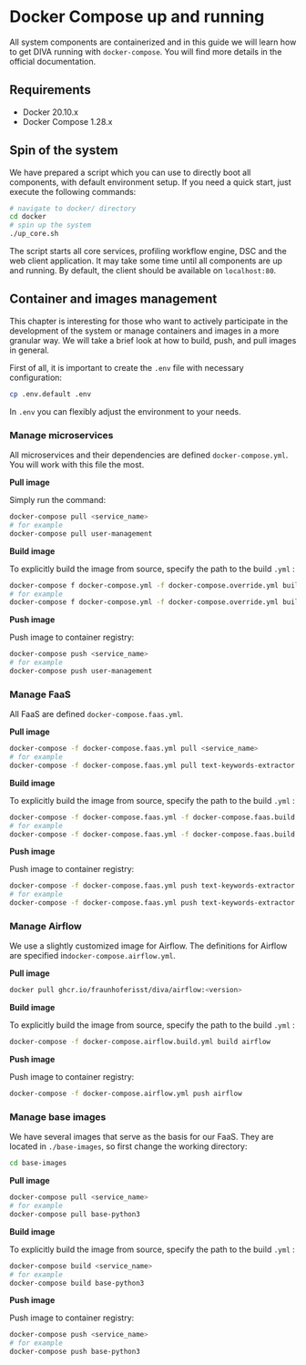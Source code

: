 # Docker Compose up and running

All system components are containerized and in this guide we will learn how to get DIVA running with `docker-compose`. 
You will find more details in the official documentation.

## Requirements

- Docker 20.10.x
- Docker Compose 1.28.x

## Spin of the system

We have prepared a script which you can use to directly boot all components, with default environment setup. 
If you need a quick start, just execute the following commands:

```sh
# navigate to docker/ directory
cd docker
# spin up the system
./up_core.sh
```

The script starts all core services, profiling workflow engine, DSC and the web client application. It may take some 
time until all components are up and running. By default, the client should be available on `localhost:80`.

## Container and images management

This chapter is interesting for those who want to actively participate in the development of the system or manage 
containers and images in a more granular way. We will take a brief look at how to build, push, and pull images in general.

First of all, it is important to create the `.env` file with necessary configuration:

```sh
cp .env.default .env
```
In `.env` you can flexibly adjust the environment to your needs.


### Manage microservices

All microservices and their dependencies are defined `docker-compose.yml`. You will work with this file the most. 

**Pull image**

Simply run the command:

```sh
docker-compose pull <service_name>
# for example
docker-compose pull user-management
```

**Build image**

To explicitly build the image from source, specify the path to the build `.yml` :

```sh
docker-compose f docker-compose.yml -f docker-compose.override.yml build <service_name>
# for example
docker-compose f docker-compose.yml -f docker-compose.override.yml build user-management
```

**Push image**

Push image to container registry:

```sh
docker-compose push <service_name>
# for example
docker-compose push user-management
```

### Manage FaaS

All FaaS are defined `docker-compose.faas.yml`.

**Pull image**

```sh
docker-compose -f docker-compose.faas.yml pull <service_name>
# for example
docker-compose -f docker-compose.faas.yml pull text-keywords-extractor
```

**Build image**

To explicitly build the image from source, specify the path to the build `.yml` :

```sh
docker-compose -f docker-compose.faas.yml -f docker-compose.faas.build.yml build <service_name>
# for example
docker-compose -f docker-compose.faas.yml -f docker-compose.faas.build.yml build text-keywords-extractor
```

**Push image**

Push image to container registry:

```sh
docker-compose -f docker-compose.faas.yml push text-keywords-extractor
# for example
docker-compose -f docker-compose.faas.yml push text-keywords-extractor
```

### Manage Airflow

We use a slightly customized image for Airflow. The definitions for Airflow
are specified in`docker-compose.airflow.yml`.

**Pull image**

```sh
docker pull ghcr.io/fraunhoferisst/diva/airflow:<version>
```

**Build image**

To explicitly build the image from source, specify the path to the build `.yml` :

```sh
docker-compose -f docker-compose.airflow.build.yml build airflow
```

**Push image**

Push image to container registry:

```sh
docker-compose -f docker-compose.airflow.yml push airflow
```

### Manage base images

We have several images that serve as the basis for our FaaS. They are located in `./base-images`, so first
change the working directory:

```sh
cd base-images
```
**Pull image**

```sh
docker-compose pull <service_name>
# for example
docker-compose pull base-python3
```

**Build image**

To explicitly build the image from source, specify the path to the build `.yml` :

```sh
docker-compose build <service_name>
# for example
docker-compose build base-python3
```

**Push image**

Push image to container registry:

```sh
docker-compose push <service_name>
# for example
docker-compose push base-python3
```